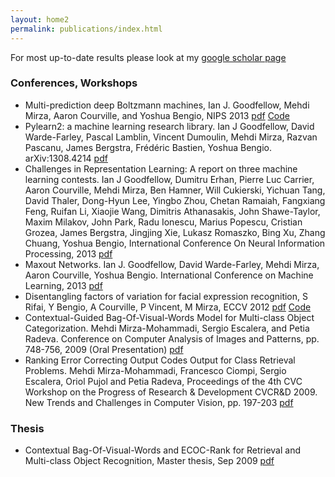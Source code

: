 ```yaml
---
layout: home2
permalink: publications/index.html
---
```

For most up-to-date results please look at my <a href="http://scholar.google.ca/citations?hl=en&user=c646VbAAAAAJ">google scholar page</a>

### Conferences, Workshops

* Multi-prediction deep Boltzmann machines, Ian J. Goodfellow, Mehdi Mirza, Aaron Courville, and Yoshua Bengio, NIPS 2013 <a href="http://media.nips.cc/nipsbooks/nipspapers/paper_files/nips26/349.pdf">pdf</a> <a href="http://www-etud.iro.umontreal.ca/~goodfeli/mp_dbm.html">Code</a>
* Pylearn2: a machine learning research library. Ian J Goodfellow, David Warde-Farley, Pascal Lamblin, Vincent Dumoulin, Mehdi Mirza, Razvan Pascanu, James Bergstra, Frédéric Bastien, Yoshua Bengio. arXiv:1308.4214 <a href="http://arxiv.org/pdf/1308.4214v1">pdf</a>
* Challenges in Representation Learning: A report on three machine learning contests. Ian J Goodfellow, Dumitru Erhan, Pierre Luc Carrier, Aaron Courville, Mehdi Mirza, Ben Hamner, Will Cukierski, Yichuan Tang, David Thaler, Dong-Hyun Lee, Yingbo Zhou, Chetan Ramaiah, Fangxiang Feng, Ruifan Li, Xiaojie Wang, Dimitris Athanasakis, John Shawe-Taylor, Maxim Milakov, John Park, Radu Ionescu, Marius Popescu, Cristian Grozea, James Bergstra, Jingjing Xie, Lukasz Romaszko, Bing Xu, Zhang Chuang, Yoshua Bengio, International Conference On Neural Information Processing, 2013 <a href="http://arxiv.org/pdf/1307.0414v1">pdf</a>
* Maxout Networks. Ian J. Goodfellow, David Warde-Farley, Mehdi Mirza, Aaron Courville, Yoshua Bengio. International Conference on Machine Learning, 2013 <a href="http://jmlr.org/proceedings/papers/v28/goodfellow13.pdf">pdf</a>
* Disentangling factors of variation for facial expression recognition, S Rifai, Y Bengio, A Courville, P Vincent, M Mirza, ECCV 2012 <a href="http://www-etud.iro.umontreal.ca/~rifaisal/material/rifai_eccv_2012.pdf">pdf</a> <a href="https://github.com/srifai/cda">Code</a>
* Contextual-Guided Bag-Of-Visual-Words Model for Multi-class Object Categorization. Mehdi Mirza-Mohammadi, Sergio Escalera, and Petia Radeva. Conference on Computer Analysis of Images and Patterns, pp. 748-756, 2009 (Oral Presentation) <a href="http://www-etud.iro.umontreal.ca/~mirzamom/caip2009.pdf">pdf</a>
* Ranking Error Correcting Output Codes Output for Class Retrieval Problems. Mehdi Mirza-Mohammadi, Francesco Ciompi, Sergio Escalera, Oriol Pujol and Petia Radeva, Proceedings of the 4th CVC Workshop on the Progress of Research & Development CVCR&D 2009. New Trends and Challenges in Computer Vision, pp. 197-203 <a href="http://www-etud.iro.umontreal.ca/~mirzamom/cvcrd2009.pdf">pdf</a>

### Thesis

* Contextual Bag-Of-Visual-Words and ECOC-Rank for Retrieval and Multi-class Object Recognition, Master thesis, Sep 2009 <a href="http://www-etud.iro.umontreal.ca/~mirzamom/master.pdf">pdf</a>
